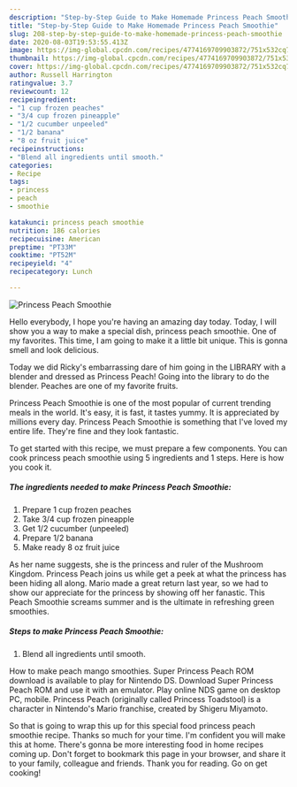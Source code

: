```yaml
---
description: "Step-by-Step Guide to Make Homemade Princess Peach Smoothie"
title: "Step-by-Step Guide to Make Homemade Princess Peach Smoothie"
slug: 208-step-by-step-guide-to-make-homemade-princess-peach-smoothie
date: 2020-08-03T19:53:55.413Z
image: https://img-global.cpcdn.com/recipes/4774169709903872/751x532cq70/princess-peach-smoothie-recipe-main-photo.jpg
thumbnail: https://img-global.cpcdn.com/recipes/4774169709903872/751x532cq70/princess-peach-smoothie-recipe-main-photo.jpg
cover: https://img-global.cpcdn.com/recipes/4774169709903872/751x532cq70/princess-peach-smoothie-recipe-main-photo.jpg
author: Russell Harrington
ratingvalue: 3.7
reviewcount: 12
recipeingredient:
- "1 cup frozen peaches"
- "3/4 cup frozen pineapple"
- "1/2 cucumber unpeeled"
- "1/2 banana"
- "8 oz fruit juice"
recipeinstructions:
- "Blend all ingredients until smooth."
categories:
- Recipe
tags:
- princess
- peach
- smoothie

katakunci: princess peach smoothie 
nutrition: 186 calories
recipecuisine: American
preptime: "PT33M"
cooktime: "PT52M"
recipeyield: "4"
recipecategory: Lunch

---
```



![Princess Peach Smoothie](https://img-global.cpcdn.com/recipes/4774169709903872/751x532cq70/princess-peach-smoothie-recipe-main-photo.jpg)

Hello everybody, I hope you're having an amazing day today. Today, I will show you a way to make a special dish, princess peach smoothie. One of my favorites. This time, I am going to make it a little bit unique. This is gonna smell and look delicious.

Today we did Ricky&#39;s embarrassing dare of him going in the LIBRARY with a blender and dressed as Princess Peach! Going into the library to do the blender. Peaches are one of my favorite fruits.

Princess Peach Smoothie is one of the most popular of current trending meals in the world. It's easy, it is fast, it tastes yummy. It is appreciated by millions every day. Princess Peach Smoothie is something that I've loved my entire life. They're fine and they look fantastic.


To get started with this recipe, we must prepare a few components. You can cook princess peach smoothie using 5 ingredients and 1 steps. Here is how you cook it.

##### The ingredients needed to make Princess Peach Smoothie:

1. Prepare 1 cup frozen peaches
1. Take 3/4 cup frozen pineapple
1. Get 1/2 cucumber (unpeeled)
1. Prepare 1/2 banana
1. Make ready 8 oz fruit juice


As her name suggests, she is the princess and ruler of the Mushroom Kingdom. Princess Peach joins us while get a peek at what the princess has been hiding all along. Mario made a great return last year, so we had to show our appreciate for the princess by showing off her fanastic. This Peach Smoothie screams summer and is the ultimate in refreshing green smoothies. 

##### Steps to make Princess Peach Smoothie:

1. Blend all ingredients until smooth.


How to make peach mango smoothies. Super Princess Peach ROM download is available to play for Nintendo DS. Download Super Princess Peach ROM and use it with an emulator. Play online NDS game on desktop PC, mobile. Princess Peach (originally called Princess Toadstool) is a character in Nintendo&#39;s Mario franchise, created by Shigeru Miyamoto. 

So that is going to wrap this up for this special food princess peach smoothie recipe. Thanks so much for your time. I'm confident you will make this at home. There's gonna be more interesting food in home recipes coming up. Don't forget to bookmark this page in your browser, and share it to your family, colleague and friends. Thank you for reading. Go on get cooking!
